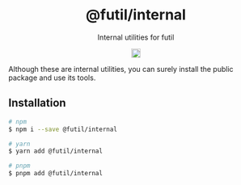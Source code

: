<h1 align="center">@futil/internal</h1>
<p align="center">Internal utilities for futil</p>
<p align="center">
<a href="https://www.npmjs.com/package/@futil/core"><img src="https://badgen.net/npm/v/@futil/core?label=&icon=npm&color=blue" alt="npm version" height="18"/></a>
</p>

Although these are internal utilities, you can surely install the public package
and use its tools.

## Installation

```bash
# npm
$ npm i --save @futil/internal

# yarn
$ yarn add @futil/internal

# pnpm
$ pnpm add @futil/internal
```
